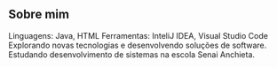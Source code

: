 ## Sobre mim
 Linguagens: Java, HTML 
 Ferramentas: InteliJ IDEA, Visual Studio Code
 Explorando novas tecnologias e desenvolvendo soluções de software.
 Estudando desenvolvimento de sistemas na escola Senai Anchieta.



